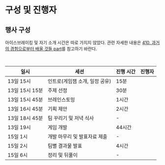 # 구성 및 진행자

## 행사 구성
아이스브레이킹 및 자기 소개 시간은 따로 가지지 않았다. 관련 자세한 내용은 [410. 과거의 경험으로부터 배울 것들 part](410.과거의-경험으로부터-배울-것들.md)를 참고하기 바란다.

<table>
  <thead>
    <tr>
      <th>일시</th>
      <th>세션</th>
      <th>진행 시간</th>
      <th>진행자</th>
    </tr>
  </thead>
  <tbody>
    <tr>
      <td>13일 15시</td>
      <td>인트로(게임잼 소개, 일정 공유)</td>
      <td>15분</td>
    </tr>
    <tr>
      <td>13일 15시 15분</td>
      <td>주제 선정</td>
      <td>30분</td>
    </tr>
    <tr>
      <td>13일 15시 45분</td>
      <td>브레인스토밍</td>
      <td>1시간</td>
    </tr>
    <tr>
      <td>13일 16시 45분</td>
      <td>기획 제안</td>
      <td>2시간</td>
    </tr>
    <tr>
      <td>13일 18시 45분</td>
      <td>팀 꾸리기 및 저녁 식사</td>
      <td>-</td>
    </tr>
    <tr>
      <td>13일 19시</td>
      <td>게임 개발</td>
      <td>44시간</td>
    </tr>
    <tr>
      <td>15일 1시</td>
      <td>개발 마무리 및 발표자료 제출</td>
      <td>-</td>
    </tr>
    <tr>
      <td>15일 2시</td>
      <td>팀별 결과물 발표</td>
      <td>4시간</td>
    </tr>
    <tr>
      <td>15일 6시</td>
      <td>정리 및 뒤풀이</td>
      <td>-</td>
    </tr>
  </tbody>
</table>
